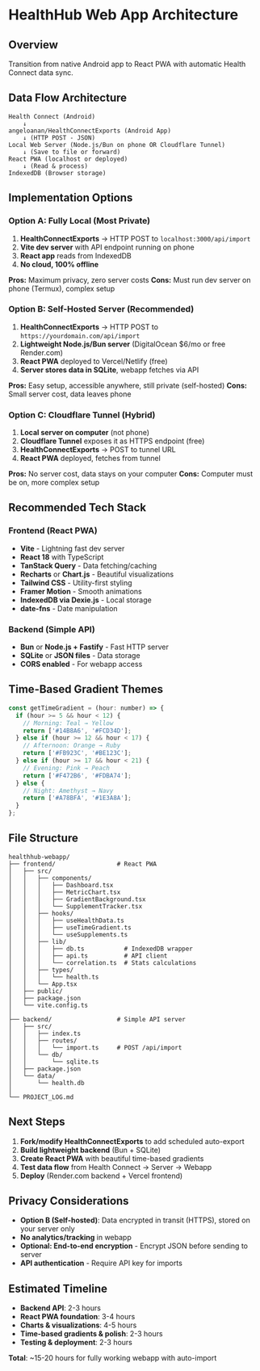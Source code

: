 # HealthHub Web App Architecture

## Overview
Transition from native Android app to React PWA with automatic Health Connect data sync.

## Data Flow Architecture

```
Health Connect (Android)
    ↓
angeloanan/HealthConnectExports (Android App)
    ↓ (HTTP POST - JSON)
Local Web Server (Node.js/Bun on phone OR Cloudflare Tunnel)
    ↓ (Save to file or forward)
React PWA (localhost or deployed)
    ↓ (Read & process)
IndexedDB (Browser storage)
```

## Implementation Options

### Option A: Fully Local (Most Private)
1. **HealthConnectExports** → HTTP POST to `localhost:3000/api/import`
2. **Vite dev server** with API endpoint running on phone
3. **React app** reads from IndexedDB
4. **No cloud, 100% offline**

**Pros:** Maximum privacy, zero server costs
**Cons:** Must run dev server on phone (Termux), complex setup

### Option B: Self-Hosted Server (Recommended)
1. **HealthConnectExports** → HTTP POST to `https://yourdomain.com/api/import`
2. **Lightweight Node.js/Bun server** (DigitalOcean $6/mo or free Render.com)
3. **React PWA** deployed to Vercel/Netlify (free)
4. **Server stores data in SQLite**, webapp fetches via API

**Pros:** Easy setup, accessible anywhere, still private (self-hosted)
**Cons:** Small server cost, data leaves phone

### Option C: Cloudflare Tunnel (Hybrid)
1. **Local server on computer** (not phone)
2. **Cloudflare Tunnel** exposes it as HTTPS endpoint (free)
3. **HealthConnectExports** → POST to tunnel URL
4. **React PWA** deployed, fetches from tunnel

**Pros:** No server cost, data stays on your computer
**Cons:** Computer must be on, more complex setup

## Recommended Tech Stack

### Frontend (React PWA)
- **Vite** - Lightning fast dev server
- **React 18** with TypeScript
- **TanStack Query** - Data fetching/caching
- **Recharts** or **Chart.js** - Beautiful visualizations
- **Tailwind CSS** - Utility-first styling
- **Framer Motion** - Smooth animations
- **IndexedDB via Dexie.js** - Local storage
- **date-fns** - Date manipulation

### Backend (Simple API)
- **Bun** or **Node.js + Fastify** - Fast HTTP server
- **SQLite** or **JSON files** - Data storage
- **CORS enabled** - For webapp access

## Time-Based Gradient Themes

```javascript
const getTimeGradient = (hour: number) => {
  if (hour >= 5 && hour < 12) {
    // Morning: Teal → Yellow
    return ['#14B8A6', '#FCD34D'];
  } else if (hour >= 12 && hour < 17) {
    // Afternoon: Orange → Ruby
    return ['#FB923C', '#BE123C'];
  } else if (hour >= 17 && hour < 21) {
    // Evening: Pink → Peach
    return ['#F472B6', '#FDBA74'];
  } else {
    // Night: Amethyst → Navy
    return ['#A78BFA', '#1E3A8A'];
  }
};
```

## File Structure

```
healthhub-webapp/
├── frontend/                 # React PWA
│   ├── src/
│   │   ├── components/
│   │   │   ├── Dashboard.tsx
│   │   │   ├── MetricChart.tsx
│   │   │   ├── GradientBackground.tsx
│   │   │   └── SupplementTracker.tsx
│   │   ├── hooks/
│   │   │   ├── useHealthData.ts
│   │   │   ├── useTimeGradient.ts
│   │   │   └── useSupplements.ts
│   │   ├── lib/
│   │   │   ├── db.ts           # IndexedDB wrapper
│   │   │   ├── api.ts          # API client
│   │   │   └── correlation.ts  # Stats calculations
│   │   ├── types/
│   │   │   └── health.ts
│   │   └── App.tsx
│   ├── public/
│   ├── package.json
│   └── vite.config.ts
│
├── backend/                  # Simple API server
│   ├── src/
│   │   ├── index.ts
│   │   ├── routes/
│   │   │   └── import.ts     # POST /api/import
│   │   └── db/
│   │       └── sqlite.ts
│   ├── package.json
│   └── data/
│       └── health.db
│
└── PROJECT_LOG.md
```

## Next Steps

1. **Fork/modify HealthConnectExports** to add scheduled auto-export
2. **Build lightweight backend** (Bun + SQLite)
3. **Create React PWA** with beautiful time-based gradients
4. **Test data flow** from Health Connect → Server → Webapp
5. **Deploy** (Render.com backend + Vercel frontend)

## Privacy Considerations

- **Option B (Self-hosted)**: Data encrypted in transit (HTTPS), stored on your server only
- **No analytics/tracking** in webapp
- **Optional: End-to-end encryption** - Encrypt JSON before sending to server
- **API authentication** - Require API key for imports

## Estimated Timeline

- **Backend API**: 2-3 hours
- **React PWA foundation**: 3-4 hours
- **Charts & visualizations**: 4-5 hours
- **Time-based gradients & polish**: 2-3 hours
- **Testing & deployment**: 2-3 hours

**Total**: ~15-20 hours for fully working webapp with auto-import
